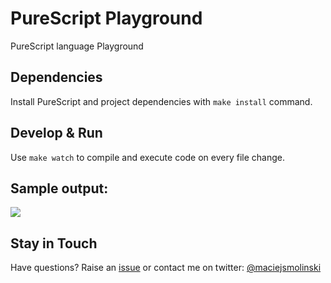 # PureScript Playground

PureScript language Playground

## Dependencies

Install PureScript and project dependencies with `make install` command.

## Develop & Run

Use `make watch` to compile and execute code on every file change.

## Sample output:

![](https://cdn.pbrd.co/images/9waxdAuL.png)

## Stay in Touch

Have questions? Raise an [issue](https://github.com/maciejsmolinski/purescript-playground/issues) or contact me on twitter: [@maciejsmolinski](https://twitter.com/maciejsmolinski)
